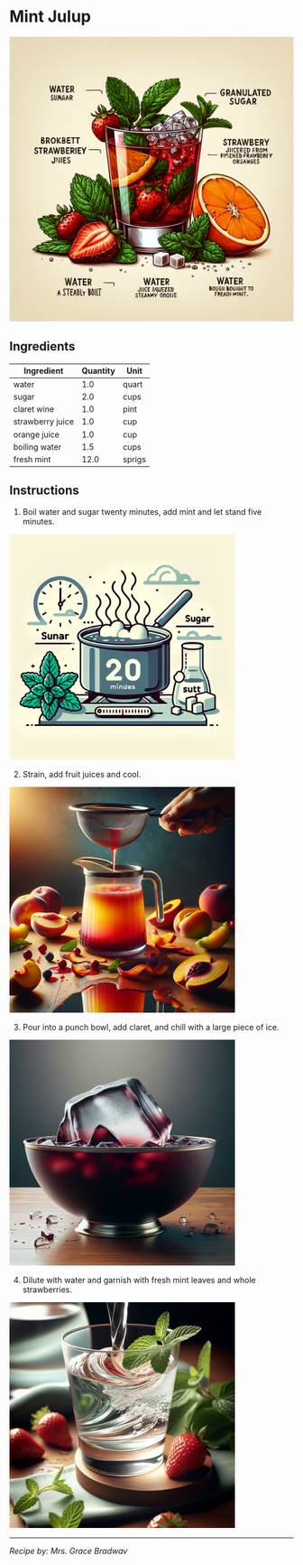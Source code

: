 # Mint Julup

<img src='/assets/image/main_445.png' width='800px'/>

## Ingredients

| Ingredient | Quantity | Unit |
|------------|----------|------|
| water | 1.0 | quart |
| sugar | 2.0 | cups |
| claret wine | 1.0 | pint |
| strawberry juice | 1.0 | cup |
| orange juice | 1.0 | cup |
| boiling water | 1.5 | cups |
| fresh mint | 12.0 | sprigs |

## Instructions

1. Boil water and sugar twenty minutes, add mint and let stand five minutes.

<img src='/assets/image/r445_s0.png' width='400px'/>

2. Strain, add fruit juices and cool.

<img src='/assets/image/r445_s1.png' width='400px'/>

3. Pour into a punch bowl, add claret, and chill with a large piece of ice.

<img src='/assets/image/r445_s2.png' width='400px'/>

4. Dilute with water and garnish with fresh mint leaves and whole strawberries.

<img src='/assets/image/r445_s3.png' width='400px'/>


---
*Recipe by: Mrs. Grace Bradwav*